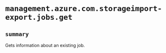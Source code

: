 # `management.azure.com.storageimport-export.jobs.get`

## `summary`
Gets information about an existing job.


